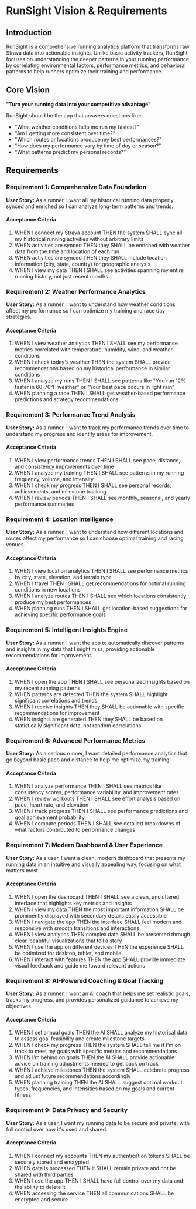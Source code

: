 # RunSight Vision & Requirements

## Introduction

RunSight is a comprehensive running analytics platform that transforms raw Strava data into actionable insights. Unlike basic activity trackers, RunSight focuses on understanding the deeper patterns in your running performance by correlating environmental factors, performance metrics, and behavioral patterns to help runners optimize their training and performance.

## Core Vision

**"Turn your running data into your competitive advantage"**

RunSight should be the app that answers questions like:
- "What weather conditions help me run my fastest?"
- "Am I getting more consistent over time?"
- "Which routes or locations produce my best performances?"
- "How does my performance vary by time of day or season?"
- "What patterns predict my personal records?"

## Requirements

### Requirement 1: Comprehensive Data Foundation

**User Story:** As a runner, I want all my historical running data properly synced and enriched so I can analyze long-term patterns and trends.

#### Acceptance Criteria

1. WHEN I connect my Strava account THEN the system SHALL sync all my historical running activities without arbitrary limits
2. WHEN activities are synced THEN they SHALL be enriched with weather data from the time and location of each run
3. WHEN activities are synced THEN they SHALL include location information (city, state, country) for geographic analysis
4. WHEN I view my data THEN I SHALL see activities spanning my entire running history, not just recent months

### Requirement 2: Weather Performance Analytics

**User Story:** As a runner, I want to understand how weather conditions affect my performance so I can optimize my training and race day strategies.

#### Acceptance Criteria

1. WHEN I view weather analytics THEN I SHALL see my performance metrics correlated with temperature, humidity, wind, and weather conditions
2. WHEN I check today's weather THEN the system SHALL provide recommendations based on my historical performance in similar conditions
3. WHEN I analyze my runs THEN I SHALL see patterns like "You run 12% faster in 60-70°F weather" or "Your best pace occurs in light rain"
4. WHEN planning a race THEN I SHALL get weather-based performance predictions and strategy recommendations

### Requirement 3: Performance Trend Analysis

**User Story:** As a runner, I want to track my performance trends over time to understand my progress and identify areas for improvement.

#### Acceptance Criteria

1. WHEN I view performance trends THEN I SHALL see pace, distance, and consistency improvements over time
2. WHEN I analyze my training THEN I SHALL see patterns in my running frequency, volume, and intensity
3. WHEN I check my progress THEN I SHALL see personal records, achievements, and milestone tracking
4. WHEN I review periods THEN I SHALL see monthly, seasonal, and yearly performance summaries

### Requirement 4: Location Intelligence

**User Story:** As a runner, I want to understand how different locations and routes affect my performance so I can choose optimal training and racing venues.

#### Acceptance Criteria

1. WHEN I view location analytics THEN I SHALL see performance metrics by city, state, elevation, and terrain type
2. WHEN I travel THEN I SHALL get recommendations for optimal running conditions in new locations
3. WHEN I analyze routes THEN I SHALL see which locations consistently produce my best performances
4. WHEN planning runs THEN I SHALL get location-based suggestions for achieving specific performance goals

### Requirement 5: Intelligent Insights Engine

**User Story:** As a runner, I want the app to automatically discover patterns and insights in my data that I might miss, providing actionable recommendations for improvement.

#### Acceptance Criteria

1. WHEN I open the app THEN I SHALL see personalized insights based on my recent running patterns
2. WHEN patterns are detected THEN the system SHALL highlight significant correlations and trends
3. WHEN I receive insights THEN they SHALL be actionable with specific recommendations for improvement
4. WHEN insights are generated THEN they SHALL be based on statistically significant data, not random correlations

### Requirement 6: Advanced Performance Metrics

**User Story:** As a serious runner, I want detailed performance analytics that go beyond basic pace and distance to help me optimize my training.

#### Acceptance Criteria

1. WHEN I analyze performance THEN I SHALL see metrics like consistency scores, performance variability, and improvement rates
2. WHEN I review workouts THEN I SHALL see effort analysis based on pace, heart rate, and elevation
3. WHEN I track progress THEN I SHALL see performance predictions and goal achievement probability
4. WHEN I compare periods THEN I SHALL see detailed breakdowns of what factors contributed to performance changes

### Requirement 7: Modern Dashboard & User Experience

**User Story:** As a user, I want a clean, modern dashboard that presents my running data in an intuitive and visually appealing way, focusing on what matters most.

#### Acceptance Criteria

1. WHEN I open the dashboard THEN I SHALL see a clean, uncluttered interface that highlights key metrics and insights
2. WHEN I view my data THEN the most important information SHALL be prominently displayed with secondary details easily accessible
3. WHEN I navigate the app THEN the interface SHALL feel modern and responsive with smooth transitions and interactions
4. WHEN I view analytics THEN complex data SHALL be presented through clear, beautiful visualizations that tell a story
5. WHEN I use the app on different devices THEN the experience SHALL be optimized for desktop, tablet, and mobile
6. WHEN I interact with features THEN the app SHALL provide immediate visual feedback and guide me toward relevant actions

### Requirement 8: AI-Powered Coaching & Goal Tracking

**User Story:** As a runner, I want an AI coach that helps me set realistic goals, tracks my progress, and provides personalized guidance to achieve my objectives.

#### Acceptance Criteria

1. WHEN I set annual goals THEN the AI SHALL analyze my historical data to assess goal feasibility and create milestone targets
2. WHEN I check my progress THEN the system SHALL tell me if I'm on track to meet my goals with specific metrics and recommendations
3. WHEN I'm behind on goals THEN the AI SHALL provide actionable advice on training adjustments needed to get back on track
4. WHEN I achieve milestones THEN the system SHALL celebrate progress and adjust future recommendations accordingly
5. WHEN planning training THEN the AI SHALL suggest optimal workout types, frequencies, and intensities based on my goals and current fitness

### Requirement 9: Data Privacy and Security

**User Story:** As a user, I want my running data to be secure and private, with full control over how it's used and shared.

#### Acceptance Criteria

1. WHEN I connect my accounts THEN my authentication tokens SHALL be securely stored and encrypted
2. WHEN data is processed THEN it SHALL remain private and not be shared with third parties
3. WHEN I use the app THEN I SHALL have full control over my data and the ability to delete it
4. WHEN accessing the service THEN all communications SHALL be encrypted and secure